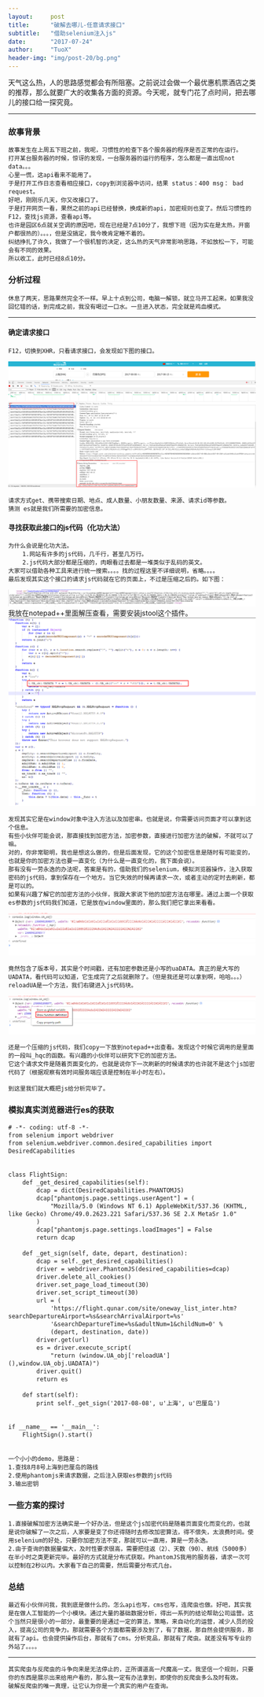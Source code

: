 ```yaml
---
layout:     post
title:      "破解去哪儿-任意请求接口"
subtitle:   "借助selenium注入js"
date:       "2017-07-24"
author:     "TuoX"
header-img: "img/post-20/bg.png"
---
```


天气这么热，人的思路感觉都会有所阻塞。之前说过会做一个最优惠机票酒店之类的推荐，那么就要广大的收集各方面的资源。今天呢，就专门花了点时间，把去哪儿的接口给一探究竟。

***

### 故事背景

    故事发生在上周五下班之前，我呢，习惯性的检查下各个服务器的程序是否正常的在运行。
    打开某台服务器的时候，惊讶的发现，一台服务器的运行的程序，怎么都是一直出现not data。。。
    心里一慌，这api看来不能用了。
    于是打开工作日志查看相应接口，copy到浏览器中访问，结果 status：400 msg： bad request。
    好吧，刚刚乐几天，你又改接口了。
    于是打开网页一看，果然之前的api已经替换，换成新的api，加密规则也变了。然后习惯性的F12，查找js资源，查看api等。
    也许是园区6点就关空调的原因吧，现在已经是7点10分了，我想下班（因为实在是太热，开窗户都很热的）。。。，但是没搞定，我今晚肯定睡不着的。
    纠结挣扎了许久，我做了一个很机智的决定，这么热的天气非常影响思路，不如放松一下，可能会有不同的效果。
    所以收工，此时已经8点10分。

### 分析过程

    休息了两天，思路果然完全不一样。早上十点到公司，电脑一解锁，就立马开工起来。如果我没回忆错的话，到完成之前，我没有喝过一口水。一旦进入状态，完全就是鸡血模式。
    
***

#### 确定请求接口

    F12，切换到XHR，只看请求接口，会发现如下图的接口。
![api](/img/post-20/api.png)

    请求方式get、携带搜索日期、地点、成人数量、小朋友数量、来源、请求id等参数。
    猜测 es就是我们所需要的加密信息。

#### 寻找获取此接口的js代码（化功大法）

    为什么会说是化功大法。
        1.网站有许多的js代码，几千行，甚至几万行。
        2.js代码大部分都是压缩的，肉眼看过去都是一堆类似于乱码的英文。
    大家可以借助各种工具来进行统一搜索。。。。找的过程这里不详细说明，省略。。。。
    最后发现其实这个接口的请求js代码就在它的页面上，不过是压缩之后的。如下图：
![](/img/post-20/script1.png)
    我放在notepad++里面解压查看，需要安装jstool这个插件。
![](/img/post-20/ex-script1.png)  

    发现其实它是在window对象中注入方法以及加密串。也就是说，你需要访问页面才可以拿到这个信息。
    有些小伙伴可能会说，那直接找到加密方法，加密参数，直接进行加密方法的破解，不就可以了嘛。
    对的，你非常聪明，我也是想这么做的，但是后面发现，它的这个加密信息是随时有可能变的，也就是你的加密方法也要一直变化（为什么是一直变化的，我下面会说）。
    那有没有一劳永逸的办法呢，答案是有的，借助我们的selenium，模拟浏览器操作，注入获取密码的js代码，拿到保存在一个地方。当它失效的时候再请求一次，或者主动的定时去刷新，都是可以的。
    如果有兴趣了解它的加密方法的小伙伴，我跟大家说下他的加密方法在哪里。通过上面一个获取es参数的js代码我们知道，它是放在window里面的，那么我们把它拿出来看看。
![](/img/post-20/console.png) 

    竟然包含了版本号，其实是个时间戳，还有加密参数还是小写的uaDATA。真正的是大写的UADATA，看代码可以知道，它生成完了之后就删除了。（但是我还是可以拿到啊，哈哈。。。）
    reloadUA是一个方法，我们右键进入js代码块。
![](/img/post-20/console2.png)

    还是一个压缩的js代码，我们copy一下放到notepad++出查看。发现这个时候它调用的是里面的一段叫_hqc的函数。有兴趣的小伙伴可以研究下它的加密方法。
    它这个请求文件是随着页面变化的，也就是说你下一次刷新的时候请求的也许就不是这个js加密代码了（根据观察有效时间服务端应该是控制在半小时左右）。
    
    到这里我们就大概把js给分析完毕了。

### 模拟真实浏览器进行es的获取

    # -*- coding: utf-8 -*-
    from selenium import webdriver
    from selenium.webdriver.common.desired_capabilities import DesiredCapabilities


    class FlightSign:
        def _get_desired_capabilities(self):
            dcap = dict(DesiredCapabilities.PHANTOMJS)
            dcap["phantomjs.page.settings.userAgent"] = (
                "Mozilla/5.0 (Windows NT 6.1) AppleWebKit/537.36 (KHTML, like Gecko) Chrome/49.0.2623.221 Safari/537.36 SE 2.X MetaSr 1.0"
            )
            dcap["phantomjs.page.settings.loadImages"] = False
            return dcap

        def _get_sign(self, date, depart, destination):
            dcap = self._get_desired_capabilities()
            driver = webdriver.PhantomJS(desired_capabilities=dcap)
            driver.delete_all_cookies()
            driver.set_page_load_timeout(30)
            driver.set_script_timeout(30)
            url = (
                'https://flight.qunar.com/site/oneway_list_inter.htm?searchDepartureAirport=%s&searchArrivalAirport=%s'
                '&searchDepartureTime=%s&adultNum=1&childNum=0' %
                (depart, destination, date))
            driver.get(url)
            es = driver.execute_script(
                "return (window.UA_obj['reloadUA'](),window.UA_obj.UADATA)")
            driver.quit()
            return es

        def start(self):
            print self._get_sign('2017-08-08', u'上海', u'巴厘岛')


    if __name__ == '__main__':
        FlightSign().start()


    一个小小的demo，思路是：
    1.查找8月8号上海到巴厘岛的路线
    2.使用phantomjs来请求数据，之后注入获取es参数的js代码
    3.输出密钥

### 一些方案的探讨

    1.直接破解加密方法确实是一个好办法，但是这个js加密代码是随着页面变化而变化的，也就是说你破解了一次之后，人家要是变了你还得随时去修改加密算法，得不偿失，太浪费时间。使用selenium的好处，只要你加密方法不变，那就可以一直用，算是一劳永逸。
    2.由于查询的数据量偏大，及时性要求很高，需要把往返（2）、天数（90）、航线（5000多）在半小时之类更新完毕。最好的方式就是分布式获取。PhantomJS我用的服务器，请求一次可以控制在2秒以内。大家看下自己的需要，然后需要分布式几台。

### 总结

    最近有小伙伴问我，我到底是做什么的。怎么api也写，cms也写，连爬虫也做。好吧，其实我是在做人工智能的一个小模块。通过大量的基础数据分析，得出一系列的结论帮助公司运营。这个当然只是很小的一部分，最重要的是通过一定的算法，策略，来自动化的运营，减少人员的投入，提高公司的竞争力。那就需要各个方面都需要涉及到了，有了数据，那自然会提供服务，那就有了api。也会提供操作后台，那就有了cms。分析竞品，那就有了爬虫。就差没有写专业的外站了。。。。
***
    其实爬虫与反爬虫的斗争向来是无法停止的，正所谓道高一尺魔高一丈。我坚信一个规则，只要你的东西是展示出来给用户看的，那么我一定有办法拿到，即使你的反爬虫多么及时有效。
    破解反爬虫的唯一真理，让它认为你是一个真实的用户在查询。
